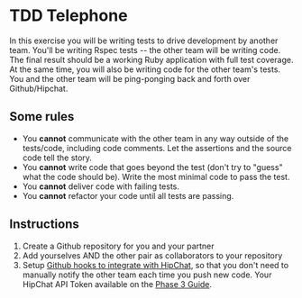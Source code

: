 # TDD Telephone

In this exercise you will be writing tests to drive development by another team. You'll be writing Rspec tests -- the other team will be writing code. The final result should be a working Ruby application with full test coverage. At the same time, you will also be writing code for the other team's tests. You and the other team will be ping-ponging back and forth over Github/Hipchat.

## Some rules
- You **cannot** communicate with the other team in any way outside of the tests/code, including code comments. Let the assertions and the source code tell the story.
- You **cannot** write code that goes beyond the test (don't try to "guess" what the code should be). Write the most minimal code to pass the test.
- You **cannot** deliver code with failing tests.
- You **cannot** refactor your code until all tests are passing.

## Instructions

1. Create a Github repository for you and your partner
2. Add yourselves AND the other pair as collaborators to your repository
3. Setup [Github hooks to integrate with HipChat](http://help.hipchat.com/knowledgebase/articles/64389-github-integration), so that you don't need to manually notify the other team each time you push new code. Your HipChat API Token available on the [Phase 3 Guide](./phase-3-guide).
